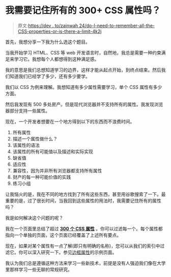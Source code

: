 # 我需要记住所有的 300+ CSS 属性吗？

> 原文:[https://dev . to/zainwah 24/do-I-need-to-remember-all-the-CSS-properties-or-is-there-a-limit-4k2j](https://dev.to/zainwah24/do-i-need-to-remember-all-the-css-properties-or-is-there-a-limit-4k2j)

首先，我想分享一下我为什么选这个题目。

当我开始学习 HTML、CSS 等 web 开发语言时，自然地，我总是需要一种约束满足来学习它。我想每个人都想得到这种满足感。

我的意思是我们总想知道学习的边界，这样才能从起点开始，到终点结束。然后我们知道我们已经学了多少，还有多少要学。

我们以 CSS 为例来理解。我想知道有多少属性需要学习，单个 CSS 属性有多少方面。

然后我发现有 500 多处房产。但是现代浏览器并不支持所有的属性。我发现浏览器部分支持一些属性。

现在，一个开发者想要在一个地方得到以下的东西而不浪费时间。

1.  所有属性
2.  描述一个属性做什么？
3.  该属性的语法
4.  该属性的所有可能值以及描述和实际实现
5.  缺省值
6.  适应性
7.  兼容性，因为并非所有浏览器都支持所有属性
8.  财产的每一种可能价值的实践
9.  练习小组

让我恼火的是，我在不同的地方找到了所有这些东西，甚至用谷歌搜索了一下。最重要的是，过了很长时间，当我回到这些属性的用法时，我需要记住所有的属性吗？

我是如何解决这个问题的呢？

我在一个页面里总结了超过 [**300 个 CSS 属性**](https://www.web4college.com/css-play/index.php "list of 300 properties") 。你可以过滤每一个。每个属性都指向一个单独的页面，这个页面已经覆盖了上述所有要点。

现在，如果对某个属性有一点了解(即只有明确的名称)，您可以从我们的索引中过滤它。你可以深入研究一下。参见[边框属性](https://www.web4college.com/css-play/demo-border-property.php)的示例页面。

我认为我们总是遵循这种方法来学习一些新技术，前提是没有人强迫我们像在大学里那样学习一些无聊的常规研究。